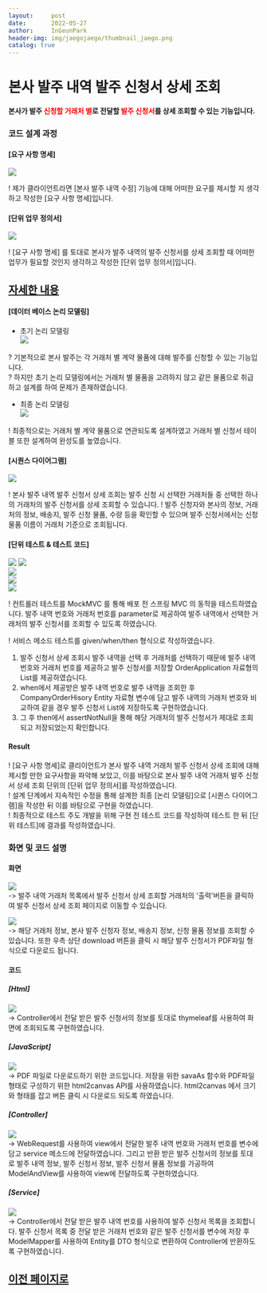 ```yaml
---
layout:     post
date:       2022-05-27
author:     InGeunPark
header-img: img/jaegojaego/thumbnail_jaego.png
catalog: true
---
```


# 본사 발주 내역 발주 신청서 상세 조회

<p style="font-weight:bold">본사가 발주 <font style="color:red;">신청할 거래처 별</font>로 전달할 <font style="color:red;">발주 신청서</font>를 상세 조회할 수 있는 기능입니다. </p>

### 코드 설계 과정

#### [요구 사항 명세]
<img src="../../../../img/jaegojaego/companyOrderApplication/company-order-orderApplication_1.png"> <br>

! 제가 클라이언트라면 [본사 발주 내역 수정] 기능에 대해 어떠한 요구를 제시할 지 생각하고 작성한 [요구 사항 명세]입니다.

#### [단위 업무 정의서] 

<img src="../../../../img/jaegojaego/companyOrderApplication/company-order-orderApplication_2.png"> <br>

! [요구 사항 명세] 를 토대로 본사가 발주 내역의 발주 신청서를 상세 조회할 때 어떠한 업무가 필요할 것인지 생각하고 작성한 [단위 업무 정의서]입니다.

## [자세한 내용](https://www.notion.so/912b85f8f7f645b6859401cccae0124b)

#### [데이터 베이스 논리 모델링]
- 초기 논리 모델링 <br>
<img src="../../../../img/jaegojaego/companyOrderList/company-order-list_3.png"> <br>

? 기본적으로 본사 발주는 각 거래처 별 계약 물품에 대해 발주를 신청할 수 있는 기능입니다. <br>
? 하지만 초기 논리 모델링에서는 거래처 별 물품을 고려하지 않고 같은 물품으로 취급하고 설계를 하여 문제가 존재하였습니다.

- 최종 논리 모델링 <br>
<img src="../../../../img/jaegojaego/companyOrderList/company-order-list_4.png"> <br>

! 최종적으로는 거래처 별 계약 물품으로 연관되도록 설계하였고 거래처 별 신청서 테이블 또한 설계하여 완성도를 높였습니다.

#### [시퀀스 다이어그램]

<img src="../../../../img/jaegojaego/companyOrderApplication/company-order-orderApplication_3.png"><br>

! 본사 발주 내역 발주 신청서 상세 조회는 발주 신청 시 선택한 거래처들 중 선택한 하나의 거래처의 발주 신청서를 상세 조회할 수 있습니다.
! 발주 신청자와 본사의 정보, 거래처의 정보, 배송지, 발주 신청 물품, 수량 등을 확인할 수 있으며 발주 신청서에서는 신청 물품 이름이 거래처 기준으로 조회됩니다.

#### [단위 테스트 & 테스트 코드]

<img src="../../../../img/jaegojaego/companyOrderApplication/company-order-orderApplication_4.png">
<img src="../../../../img/jaegojaego/companyOrderApplication/company-order-orderApplication_5.png"> <br>
<img src="../../../../img/jaegojaego/companyOrderApplication/company-order-orderApplication_6.png"> <br>
<img src="../../../../img/jaegojaego/companyOrderApplication/company-order-orderApplication_7.png"> <br>
<img src="../../../../img/jaegojaego/companyOrderApplication/company-order-orderApplication_8.png"> <br>

! 컨트롤러 테스트를 MockMVC 를 통해 배포 전 스프링 MVC 의 동작을 테스트하였습니다. 발주 내역 번호와 거래처 번호를 parameter로 제공하여 발주 내역에서 선택한 거래처의 발주 신청서를 조회할 수 있도록 하였습니다.

! 서비스 메소드 테스트를 given/when/then 형식으로 작성하였습니다. <br>
 1. 발주 신청서 상세 조회시 발주 내역을 선택 후 거래처를 선택하기 때문에 발주 내역 번호와 거래처 번호를 제공하고 발주 신청서를 저장할 OrderApplication 자료형의 List를 제공하였습니다.
 2. when에서 제공받은 발주 내역 번호로 발주 내역을 조회한 후 CompanyOrderHisory Entity 자료형 변수에 담고 발주 내역의 거래처 번호와 비교하여 같을 경우 발주 신청서 List에 저장하도록 구현하였습니다.
 3. 그 후 then에서 assertNotNull을 통해 해당 거래처의 발주 신청서가 제대로 조회되고 저장되었는지 확인합니다.

#### Result
! [요구 사항 명세]로 클리이언트가 본사 발주 내역 거래처 발주 신청서 상세 조회에 대해 제시할 만한 요구사항을 파악해 보았고, 이를 바탕으로 본사 발주 내역 거래처 발주 신청서 상세 조회 단위의  [단위 업무 정의서]를 작성하였습니다.  <br>
! 설계 단계에서 지속적인 수정을 통해 설계한 최종 [논리 모델링]으로  [시퀀스 다이어그램]을 작성한 뒤 이를 바탕으로 구현을 하였습니다. <br>
! 최종적으로 테스트 주도 개발을 위해 구현 전 테스트 코드를 작성하여 테스트 한 뒤 [단위 테스트]에 결과를 작성하였습니다. 

### 화면 및 코드 설명

#### 화면
<img src="../../../../img/jaegojaego/companyOrderApplication/company-order-orderApplication_9.png"> <br>
-> 발주 내역 거래처 목록에서 발주 신청서 상세 조회할 거래처의 '출력'버튼을 클릭하여 발주 신청서 상세 조회 페이지로 이동할 수 있습니다.

<img src="../../../../img/jaegojaego/companyOrderApplication/company-order-orderApplication_10.png"> <br>
-> 해당 거래처 정보, 본사 발주 신청자 정보, 배송지 정보, 신청 물품 정보를 조회할 수 있습니다. 또한 우측 상단 download 버튼을 클릭 시 해당 발주 신청서가 PDF파일 형식으로 다운로드 됩니다.

#### 코드

##### [Html]
<img src="../../../../img/jaegojaego/companyOrderApplication/company-order-orderApplication_11.png"> <br>
-> Controller에서 전달 받은 발주 신청서의 정보를 토대로 thymeleaf를 사용하여 화면에 조회되도록 구현하였습니다. <br>

##### [JavaScript]
<img src="../../../../img/jaegojaego/companyOrderApplication/company-order-orderApplication_12.png"> <br>
-> PDF 파일로 다운로드하기 위한 코드입니다. 저장을 위한 savaAs 함수와 PDF파일 형태로 구성하기 위한 html2canvas API를 사용하였습니다. html2canvas 에서 크기와 형태를 잡고
버튼 클릭 시 다운로드 되도록 하였습니다.

##### [Controller]
<img src="../../../../img/jaegojaego/companyOrderApplication/company-order-orderApplication_13.png"> <br>
-> WebRequest를 사용하여 view에서 전달한 발주 내역 번호와 거래처 번호를 변수에 담고 service 메소드에 전달하였습니다. 그리고 반환 받은 발주 신청서의 정보를 토대로 발주 내역 정보,
 발주 신청서 정보, 발주 신청서 물품 정보를 가공하여 ModelAndView를 사용하여 view에 전달하도록 구현하였습니다. <br>

##### [Service]
<img src="../../../../img/jaegojaego/companyOrderApplication/company-order-orderApplication_14.png"> <br>
-> Controller에서 전달 받은 발주 내역 번호를 사용하여 발주 신청서 목록을 조회합니다. 발주 신청서 목록 중 전달 받은 거래처 번호와 같은 발주 신청서를 변수에 저장 후 ModelMapper를
 사용하여 Entity를 DTO 형식으로 변환하여 Controller에 반환하도록 구현하였습니다.

## [이전 페이지로](https://ingeunpark.github.io/2022/05/27/jaegojaego/#list)



